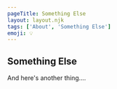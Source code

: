 ```yaml
---
pageTitle: Something Else
layout: layout.njk
tags: ['About', 'Something Else']
emoji: 💡
---
```


## Something Else

And here's another thing....